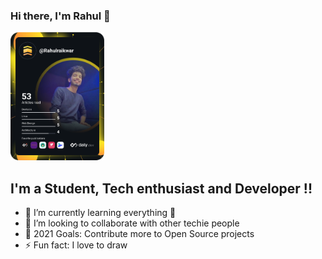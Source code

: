 ### Hi there, I'm Rahul 👋
<a href="https://app.daily.dev/DailyDevTips"><img src="https://github.com/rahulraikwar00/rahulraikwar00/blob/main/devcard.svg" width="150" alt="Rahul Raikwar's Dev Card"/></a>
## I'm a Student, Tech enthusiast and Developer !!
- 🌱 I’m currently learning everything 🤣
- 👯 I’m looking to collaborate with other techie people
- 🥅 2021 Goals: Contribute more to Open Source projects
- ⚡ Fun fact: I love to draw
